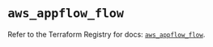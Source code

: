 # `aws_appflow_flow`

Refer to the Terraform Registry for docs: [`aws_appflow_flow`](https://registry.terraform.io/providers/hashicorp/aws/5.84.0/docs/resources/appflow_flow).
